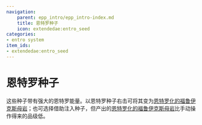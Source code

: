 ```yaml
---
navigation:
    parent: epp_intro/epp_intro-index.md
    title: 恩特罗种子
    icon: extendedae:entro_seed
categories:
- entro system
item_ids:
- extendedae:entro_seed
---
```


# 恩特罗种子

<Row>
<ItemImage id="extendedae:entro_seed" scale="4"></ItemImage>
</Row>

这些种子带有强大的恩特罗能量。以恩特罗种子右击<ItemLink id="ae2:fluix_block" />可将其变为[恩特罗化的福鲁伊克斯母岩](entro_budding.md)；也可选择借助<ItemLink id="extendedae:crystal_assembler" />注入种子，但产出的[恩特罗化的福鲁伊克斯母岩](entro_budding.md)比手动操作得来的品级低。
